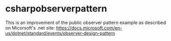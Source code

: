# csharpobserverpattern
This is an improvement of the public observer pattern example as described on Micorsoft's .net site:
https://docs.microsoft.com/en-us/dotnet/standard/events/observer-design-pattern
